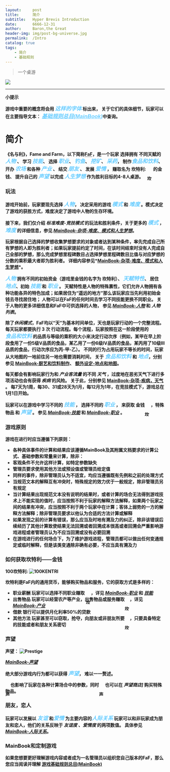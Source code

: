 ```yaml
---
layout:     post
title:      简介
subtitle:   Hyper Brevis Introduction
date:       6666-12-31
author:     Baron,the Great
header-img: img/post-bg-universe.jpg
permalink:  /Intro
catalog: true
tags:
    - 简介
    - 基础规则
---
```



<style>
		.tips {
		border-radius: 25px;
		background: #33ff66;
		padding: 10px;
		width: 80%;
		height: auto;
		}

		.concept {
		display:inline;
		background: #ffffff;
		font-family:"黑体", "Arial", "serif";
		font-size: larger;
		font-style:italic;
		color: #66ccff
		}

		.minicon {
		display:inline;
		position:relative;
		top:30px;
		width: 16px;
		height: 16px;
	}

		/* 下拉菜单 */
		.dropdown {
		position: relative;
		display: inline-block;
	}

	.dropdown-content {
		display: none;
		position: absolute;
		background-color: #ffff66;
		min-width: 160px;
		box-shadow: 0px 8px 16px 0px rgba(0,0,0,0.2);
		padding: 12px 16px;
		z-index: 1;
        font-size:smaller;
	}

	.dropdown:hover .dropdown-content {
		display: block;
	}
</style>

> 一个桌游

   <img src="{{ site.url }}/assets/logo-faf-512px.png" />
   <hr/>
<div><b>小提示<b>
<p>游戏中重要的概念将会用 <span class="concept"><b>这样的字体</b></span> 标出来，
关于它们的具体细节，玩家可以在主要指导文本：
	<a class="concept" href="https://fameandfarm.github.io/MainBook.html">基础规则总目(MainBook)</a>中查询。
</p></div>

<div>
	<h1>简介</h1>

《名与利》，Fame and Farm，以下简称<abbr title="Fame and Farm">FaF</abbr>，是一个玩家
        选择拥有 不同天赋的 <span class="dropdown"><b class="concept">人物</b> <i class="dropdown-content">人物是FaF内主要的行为主体和大部分游戏内容的交互实体。人物按照是否能被玩家选择作为游戏主体，可以划分为可选人物和不可选人物。可选人物是玩家在游戏中可以选择的代表自己在游戏里的存在实体。关于人物的详细信息，请参阅<a href="https://fameandfarm.github.io/MainBook.html#%E4%BA%BA%E7%89%A9">MainBook-人物</a></i></span> 、
        学习 <span class="dropdown"><b class="concept">技能</b> <i class="dropdown-content">不同于“天赋特性”，技能是人物可以通过学习掌握的一类特殊能力。 详细信息，请参阅<a href="https://fameandfarm.github.io/MainBook.html#%E6%8A%80%E8%83%BD">MainBook-技能</a></i></span>、
        选择 <span class="dropdown"><b class="concept">职业</b> <i class="dropdown-content">职业分为自由职业、正式职业、自定职业和特殊职业。是人物获取金钱，实现职场梦想的一种系统。 详细信息，请参阅<a href="https://fameandfarm.github.io/MainBook.html#%E8%81%8C%E4%B8%9A">MainBook-职业</a></i></span>、
        <span class="dropdown"><b class="concept">钓鱼</b> <i class="dropdown-content">钓鱼、挖矿和采药时FaF中的射幸活动，可以获取特定物品。 详细信息，请参阅<a href="https://fameandfarm.github.io/MainBook.html#%E9%87%87%E7%9F%BF">MainBook-采矿和其他射幸活动</a></i></span>、
        <span class="dropdown"><b class="concept">挖矿</b> <i class="dropdown-content">钓鱼、挖矿和采药时FaF中的射幸活动，可以获取特定物品。 详细信息，请参阅<a href="https://fameandfarm.github.io/MainBook.html#%E9%87%87%E7%9F%BF">MainBook-采矿和其他射幸活动</a></i></span>、
        <span class="dropdown"><b class="concept">采药</b> <i class="dropdown-content">钓鱼、挖矿和采药时FaF中的射幸活动，可以获取特定物品。 详细信息，请参阅<a href="https://fameandfarm.github.io/MainBook.html#%E9%87%87%E7%9F%BF">MainBook-采矿和其他射幸活动</a></i></span>，
        制作<span class="dropdown"><b class="concept">食品和饮料</b> <i class="dropdown-content">食品和饮料是FaF中一种消耗型物品。 详细信息，请参阅<a href="https://fameandfarm.github.io/MainBook.html#%E9%A3%9F%E5%93%81">MainBook-食品和饮料</a></i></span>、
        开办 <span class="dropdown"><b class="concept">农场</b> <i class="dropdown-content">农场是一种从事 种植、养殖活动，出产农作物、鸡蛋、猪肉、牛奶、羊毛的可以仅有1人维持的产业。 详细信息，请参阅<a href="https://fameandfarm.github.io/MainBook.html#%E5%86%9C%E5%9C%BA">MainBook-农场</a></i></span>
        和各种 <span class="dropdown"><b class="concept">产业</b> <i class="dropdown-content">产业　是一类可以持续获得收益的经营实体，FaF中的大部分商品、服务提供者都以产业的形式存在。玩家也可以拥有自己的产业。产业所有人也是一种特殊职业，承担二倍的税收义务；玩家作为产业所有人时不能担任公职。 详细信息，请参阅<a href="https://fameandfarm.github.io/MainBook.html#%E4%BA%A7%E4%B8%9A">MainBook-产业</a></i></span> 、
        结交 <span class="dropdown"><b class="concept">朋友</b> <i class="dropdown-content">友谊和爱情是FaF中关于人物之间的交互系统，此类系统能影响玩家和非玩家人物的交互。 详细信息，请参阅<a href="https://fameandfarm.github.io/MainBook.html#%E4%BA%BA%E9%99%85%E5%85%B3%E7%B3%BB">人际关系</a></i></span> 、
        发展 <span class="dropdown"><b class="concept">爱情</b> <i class="dropdown-content">友谊和爱情是FaF中关于人物之间的交互系统，此类系统能影响玩家和非玩家人物的交互。 详细信息，请参阅<a href="https://fameandfarm.github.io/MainBook.html#%E4%BA%BA%E9%99%85%E5%85%B3%E7%B3%BB">人际关系</a></i></span> ，
        赚取名为 <b>坎特利</b>: <span class="dropdown"><img src="{{ site.url }}/assets/i-coin-16px.png" class="minicon" alt="坎特利" /><b class="dropdown-content "><i>坎特利</i>  FaF中的基础货币</b></span> 的金钱、
        提升自己的 <span class="dropdown"><b class="concept">声望</b> <i class="dropdown-content">声望是FaF中非常重要的一个系统。它影响了许多计算的，和几乎所有其他系统存在交互。声望可以在声望商店移除用以购买物品。 详细信息，请参阅<a href="https://fameandfarm.github.io/MainBook.html#%E5%A3%B0%E6%9C%9B">MainBook-声望</a></i></span>
        以完成 <span class="dropdown"><b class="concept">人生梦想</b> <i class="dropdown-content">“难度”是影响内部环境的设定；“模式”是决定游戏胜利条件的参数；“人生梦想”是判定是否胜利的标准。详细信息，请参阅<a href="https://fameandfarm.github.io/MainBook.html#%E5%9C%B0%E7%82%B9">MainBook-难度，模式和人生梦想</a></i></span>
        作为胜利目标的4-8人桌游。
</div>


### 玩法

游戏开始前，玩家要现先选择 <span class="dropdown"><b class="concept">人物</b> <i class="dropdown-content">人物是FaF内主要的行为主体和大部分游戏内容的交互实体。人物按照是否能被玩家选择作为游戏主体，可以划分为可选人物和不可选人物。可选人物是玩家在游戏中可以选择的代表自己在游戏里的存在实体。关于人物的详细信息，请参阅<a href="https://fameandfarm.github.io/MainBook.html#%E4%BA%BA%E7%89%A9">MainBook-人物</a></i></span>，
决定采用的游戏 <span class="dropdown"><b class="concept">模式</b> <i class="dropdown-content">“难度”是影响内部环境的设定；“模式”是决定游戏胜利条件的参数；“人生梦想”是判定是否胜利的标准。详细信息，请参阅<a href="https://fameandfarm.github.io/MainBook.html#%E5%9C%B0%E7%82%B9">MainBook-难度，模式和人生梦想</a></i></span> 和 <span class="dropdown"><b class="concept">难度</b> <i class="dropdown-content">“难度”是影响内部环境的设定；“模式”是决定游戏胜利条件的参数；“人生梦想”是判定是否胜利的标准。详细信息，请参阅<a href="https://fameandfarm.github.io/MainBook.html#%E5%9C%B0%E7%82%B9">MainBook-难度，模式和人生梦想</a></i></span> 。模式决定了游戏的获胜方式，难度决定了游戏中人物的生存环境。

接下来，我们仅介绍 *标准难度-竞技模式* 的玩法和胜利条件，关于更多的 <span class="dropdown"><b class="concept">模式</b> <i class="dropdown-content">“难度”是影响内部环境的设定；“模式”是决定游戏胜利条件的参数；“人生梦想”是判定是否胜利的标准。详细信息，请参阅<a href="https://fameandfarm.github.io/MainBook.html#%E5%9C%B0%E7%82%B9">MainBook-难度，模式和人生梦想</a></i></span> ， <span class="dropdown"><b class="concept">难度</b> <i class="dropdown-content">“难度”是影响内部环境的设定；“模式”是决定游戏胜利条件的参数；“人生梦想”是判定是否胜利的标准。详细信息，请参阅<a href="https://fameandfarm.github.io/MainBook.html#%E5%9C%B0%E7%82%B9">MainBook-难度，模式和人生梦想</a></i></span> 的详细信息，参见 *<a href="https://fameandfarm.github.io/MainBook.html#%E9%9A%BE%E5%BA%A6%E6%A8%A1%E5%BC%8F%E5%92%8C%E4%BA%BA%E7%94%9F%E6%A2%A6%E6%83%B3">MainBook-杂项-难度、模式和人生梦想</a>*。


玩家根据自己选择的梦想收集梦想要求的对象或者达到某种条件，率先完成自己所有梦想的人即为胜利者；如果玩家提前约定了时间，在该时间结束时没有人完成自己全部的梦想，那么完成梦想里程碑数目占选择梦想里程碑数目比值与对应梦想的分数的乘积最大者即为胜利者。
详细内容参见*<a href="https://fameandfarm.github.io/MainBook.html#%E9%9A%BE%E5%BA%A6%E6%A8%A1%E5%BC%8F%E5%92%8C%E4%BA%BA%E7%94%9F%E6%A2%A6%E6%83%B3">MainBook-杂项-难度、模式和人生梦想</a>*。


<span class="dropdown"><b class="concept">人物</b> <i class="dropdown-content">人物是FaF内主要的行为主体和大部分游戏内容的交互实体。人物按照是否能被玩家选择作为游戏主体，可以划分为可选人物和不可选人物。可选人物是玩家在游戏中可以选择的代表自己在游戏里的存在实体。关于人物的详细信息，请参阅<a href="https://fameandfarm.github.io/MainBook.html#%E4%BA%BA%E7%89%A9">MainBook-人物</a></i></span>
        拥有不同的初始资金（游戏里金钱的名字为 <b>坎特利</b>）、
        <span class="dropdown"><b class="concept">天赋特性</b> <i class="dropdown-content">天赋特性是人物的特殊禀性，它们允许人物拥有各种功能各异的特色加成 详细信息，在人物列表中会有对应描述</i></span>、
        居住<span class="dropdown"><b class="concept">地点</b> <i class="dropdown-content">地图、地点是FaF中规定物理空间关系的一种设定。 详细信息，请参阅<a href="https://fameandfarm.github.io/MainBook.html#%E5%9C%B0%E7%82%B9">MainBook-地点</a></i></span>、初始 <span class="dropdown"><b class="concept">技能</b> <i class="dropdown-content">不同于“天赋特性”，技能是人物可以通过学习掌握的一类特殊能力。 详细信息，请参阅<a href="https://fameandfarm.github.io/MainBook.html#%E6%8A%80%E8%83%BD">MainBook-技能</a></i></span>
        和 <span class="dropdown"><b class="concept">职业</b> <i class="dropdown-content">职业分为自由职业、正式职业、自定职业和特殊职业。是人物获取金钱，实现职场梦想的一种系统。 详细信息，请参阅<a href="https://fameandfarm.github.io/MainBook.html#%E8%81%8C%E4%B8%9A">MainBook-职业</a></i></span> 。
        天赋特性是人物的特殊禀性，它们允许人物拥有各种功能各异的特色加成；如果居住为“遥远的地方”那么该玩家应当先利用初始金钱去寻找居住地；
        人物可以在FaF的任何时间去学习不同技能更换不同职业。
        关于人物的更多详细信息和FaF中可供选择的人物，
        参见 *<a href="https://fameandfarm.github.io/MainBook.html#%E4%BA%BA%E7%89%A9">MainBook-人物</a>* 和 *人物列表*。


除了*休闲模式*，FaF均以“天”为基本时间单位，天也是玩家行动的一个完整流程。每天玩家都要执行 3 次 行动流程。每个流程，玩家按照在这一阶段使用的 <span class="dropdown"><b class="concept">食品和饮料</b> <i class="dropdown-content">食品和饮料是FaF中一种消耗型物品。 详细信息，请参阅<a href="https://fameandfarm.github.io/MainBook.html#%E9%A3%9F%E5%93%81">MainBook-食品和饮料</a></i></span> 的品质与等级的乘积的大小来决定行动次序（例如，某甲在早上阶段食用了一份5级V品质的食品，某乙用了一份6级IV品质的食品，某丙用了10级III品质的食品，行动次序应为丙-甲-乙）。
不同的行为占用玩家不等长的时间，玩家从大地图的一地前往另一地也需要消耗时间，
关于 <span class="dropdown"><b class="concept">食品和饮料</b> <i class="dropdown-content">食品和饮料是FaF中一种消耗型物品。 详细信息，请参阅<a href="https://fameandfarm.github.io/MainBook.html#%E9%A3%9F%E5%93%81">MainBook-食品和饮料</a></i></span> 和 <span class="dropdown"><b class="concept">地点</b> <i class="dropdown-content">地图、地点是FaF中规定物理空间关系的一种设定。 详细信息，请参阅<a href="https://fameandfarm.github.io/MainBook.html#%E5%9C%B0%E7%82%B9">MainBook-地点</a></i></span>，分别参见 <a href="https://fameandfarm.github.io/MainBook.html#%E5%8E%A8%E8%89%BA%E5%92%8C%E9%A5%AE%E6%96%99%E5%88%B6%E4%BD%9C">MainBook-厨艺和饮料制作</a>、 <a href="https://fameandfarm.github.io/MainBook.html#%E5%9C%B0%E7%82%B9">额外设定-地点和地图</a>。


每天都会有影响玩家行为和 *产业客流量* 的不同 *天气* ，过度地在恶劣天气下进行多项活动也会有获得 *疾病* 的风险。
关于此，分别参见 <a href="https://fameandfarm.github.io/MainBook.html#%E7%96%BE%E7%97%85">MainBook-杂项-疾病，天气</a> 。
每7天为1周，每30、31或28天为1月，每12月为1年，在竞技模式下，游戏总在1月1日开始。

玩家可以在游戏中学习不同的 <span class="dropdown"><b class="concept">技能</b> <i class="dropdown-content">不同于“天赋特性”，技能是人物可以通过学习掌握的一类特殊能力。 详细信息，请参阅<a href="https://fameandfarm.github.io/MainBook.html#%E6%8A%80%E8%83%BD">MainBook-技能</a></i></span> ，
 选择不同的 <span class="dropdown"><b class="concept">职业</b> <i class="dropdown-content">职业分为自由职业、正式职业、自定职业和特殊职业。是人物获取金钱，实现职场梦想的一种系统。 详细信息，请参阅<a href="https://fameandfarm.github.io/MainBook.html#%E8%81%8C%E4%B8%9A">MainBook-职业</a></i></span> ，
来获取 金钱<span class="dropdown"><img src="{{ site.url }}/assets/i-coin-16px.png" class="minicon" alt="坎特利" /><b class="dropdown-content "><i>坎特利</i>  FaF中的基础货币</b></span> ，特殊物品
 和 <span class="dropdown"><b class="concept">声望</b> <i class="dropdown-content">声望是FaF中非常重要的一个系统。它影响了许多计算的，和几乎所有其他系统存在交互。声望可以在声望商店移除用以购买物品。 详细信息，请参阅<a href="https://fameandfarm.github.io/MainBook.html#%E5%A3%B0%E6%9C%9B">MainBook-声望</a></i></span> 。
参见 <a href="https://fameandfarm.github.io/MainBook.html#%E6%8A%80%E8%83%BD">*MainBook-技能*</a>
和 <a href="https://fameandfarm.github.io/MainBook.html#%E8%81%8C%E4%B8%9A">*MainBook-职业*</a> 。



### 游戏原则

   游戏在进行时应当遵循下列原则：

   - 各种具体事件的计算和结果应该遵循MainBook及其附属文档要求的计算公式、基础参数和常量来计算，除非：
   - 客观条件不允许这样计算，如特定参数缺失
   - 管理员要求使用其他方法或预设值或管理员给定值
   - 同样的事件，除非管理员认为不适宜，均应当遵循既有先例和之前的处理方式
   - 当规范文本的解释互有冲突时，特殊规定的效力优于一般规定，除非管理员另有规定
   - 当计算结果出现规范文本没有说明的结果时，或者计算的场合无法得到游戏技术上不能实现的值时，应当按照不利于玩家的解释方法解释，如果两个玩家之间的结果有冲突，应当按照不利于两个玩家中在计算；客体上弱势的一方的解释方法解释；除非管理员要求以他认为合适的方法计算或解释
   - 如果发现之前的计算有错误，那么应当及时地有溯及力的纠正，除非该错误后续经历了其他计算致使结果无法回溯或者回溯成本很高或者回溯会严重影响游戏进程或者管理员认为不应当回溯或没有必要回溯
   - 在游戏进行的任何场合下，为了维护游戏进程，管理员都可以做出任何变通规定或临时解释，但是该类变通除非确有必要，不应当具有溯及力

### 如何获取坎特利——金钱

   100坎特利:
   <img src="{{ site.url }}/assets/i-kentri100-64px.png" alt="100KENTRI" />

   坎特利是FaF内的通用货币，能够购买物品和服务，它的获取方式是多样的：

   - 职业薪酬 玩家可以选择不同职业赚取 <span class="dropdown"><img src="{{ site.url }}/assets/i-coin-16px.png" class="minicon" alt="坎特利" /><b class="dropdown-content "><i>坎特利</i>  FaF中的基础货币</b></span>，详见 [*MainBook-职业*](https://fameandfarm.github.io/MainBook.html#%E8%81%8C%E4%B8%9A) 和 [*技能*](https://fameandfarm.github.io/MainBook.html#%E6%8A%80%E8%83%BD)
   - 出售物品 玩家可以经营农产等产业，出售物品或服务赚取<span class="dropdown"><img src="{{ site.url }}/assets/i-coin-16px.png" class="minicon" alt="坎特利" /><b class="dropdown-content "><i>坎特利</i>  FaF中的基础货币</b></span>，详见 [*MainBook-产业*](https://fameandfarm.github.io/MainBook.html#%E4%BA%A7%E4%B8%9A)
   - 借款 银行可以提供月化利率50%的贷款
   - 其他方法 玩家甚至可以窃取，抢夺，向朋友或非朋友所要<span class="dropdown"><img src="{{ site.url }}/assets/i-coin-16px.png" class="minicon" alt="坎特利" /><b class="dropdown-content "><i>坎特利</i>  FaF中的基础货币</b></span>，只要具备特定的技能或者和朋友关系密切

### 声望

   声望：
   <img src="{{ site.url }}/assets/i-pre-64px.png" alt="Prestige" />

   [*MainBook-声望*](https://fameandfarm.github.io/MainBook.html#%E5%A3%B0%E6%9C%9B)

   绝大部分游戏内行为都可以获得 <span class="dropdown"><b class="concept">声望</b> <i class="dropdown-content">声望是FaF中非常重要的一个系统。它影响了许多计算的，和几乎所有其他系统存在交互。
   可以在声望商店移除用以购买物品。 详细信息，请参阅<a href="https://fameandfarm.github.io/MainBook.html#%E5%A3%B0%E6%9C%9B">MainBook-声望</a></i></span>，
    难以一一赘述。

   <span class="dropdown"><img src="{{ site.url }}/assets/i-pre-16px.png" class="minicon" alt="声望" /><b class="dropdown-content "><i>声望</i>  FaF中代表个人成就的点数</b></span>也影响了玩家在各种计算场合中的参数，同时<span class="dropdown"><img src="{{ site.url }}/assets/i-pre-16px.png" class="minicon" alt="声望" /><b class="dropdown-content "><i>声望</i>  FaF中代表个人成就的点数</b></span>
   也可以在 *声望商店]* 购买特殊物品。

### 朋友，恋人

   玩家可以发展以
   <span class="dropdown"><b class="concept">友谊</b> <i class="dropdown-content">友谊和爱情是FaF中关于人物之间的交互系统，此类系统能影响玩家和非玩家人物的交互。 详细信息，请参阅<a href="https://fameandfarm.github.io/MainBook.html#%E4%BA%BA%E9%99%85%E5%85%B3%E7%B3%BB">人际关系</a></i></span>
    和<span class="dropdown"><b class="concept">爱情</b> <i class="dropdown-content">友谊和爱情是FaF中关于人物之间的交互系统，此类系统能影响玩家和非玩家人物的交互。 详细信息，请参阅<a href="https://fameandfarm.github.io/MainBook.html#%E4%BA%BA%E9%99%85%E5%85%B3%E7%B3%BB">人际关系</a></i></span>
    为主要内容的<span class="dropdown"><b class="concept">人际关系</b> <i class="dropdown-content">友谊和爱情是FaF中关于人物之间的交互系统，此类系统能影响玩家和非玩家人物的交互。 详细信息，请参阅<a href="https://fameandfarm.github.io/MainBook.html#%E4%BA%BA%E9%99%85%E5%85%B3%E7%B3%BB">人际关系</a></i></span>
    玩家可以和非玩家成为朋友和恋人，他们的关系反映于 *友谊度* 、*爱情度* 的两项数值。
    具体参见 [*MainBook-人际关系*](https://fameandfarm.github.io/MainBook.html#%E4%BA%BA%E9%99%85%E5%85%B3%E7%B3%BB)。

### MainBook和定制游戏

   如果您想要更好理解游戏内容或者成为一名管理员以组织您自己版本的FaF，那么您应当阅读并理解 [**游戏基础规则总目**(MainBook)](https://andrewimalion.github.io/MainBook.html)

